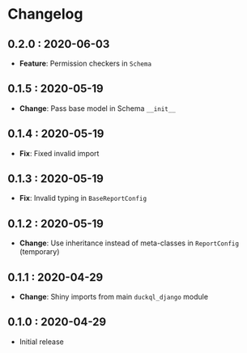 # Changelog

## 0.2.0 : 2020-06-03

- **Feature**: Permission checkers in `Schema`

## 0.1.5 : 2020-05-19

- **Change**: Pass base model in Schema `__init__`

## 0.1.4 : 2020-05-19

- **Fix**: Fixed invalid import

## 0.1.3 : 2020-05-19

- **Fix**: Invalid typing in `BaseReportConfig`

## 0.1.2 : 2020-05-19

- **Change**: Use inheritance instead of meta-classes in `ReportConfig` (temporary)

## 0.1.1 : 2020-04-29

- **Change**: Shiny imports from main `duckql_django` module

## 0.1.0 : 2020-04-29

- Initial release
